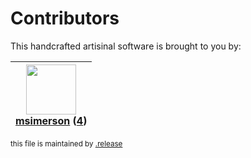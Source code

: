 # Contributors

This handcrafted artisinal software is brought to you by:

| <img height="80" src="https://avatars.githubusercontent.com/u/261635?v=4"><br><a href="https://github.com/msimerson">msimerson</a> (<a href="https://github.com/haraka/haraka-plugin-dkim/commits?author=msimerson">4</a>) |
| :------------------------------------------------------------------------------------------------------------------------------------------------------------------------------------------------------------------------: |

<sub>this file is maintained by [.release](https://github.com/msimerson/.release)</sub>

